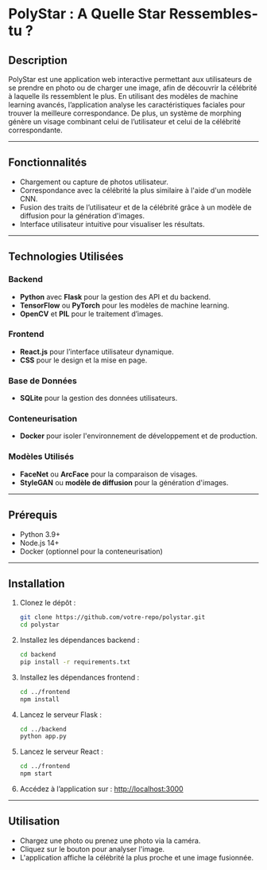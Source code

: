 # PolyStar : A Quelle Star Ressembles-tu ?

## Description
PolyStar est une application web interactive permettant aux utilisateurs de se prendre en photo ou de charger une image, afin de découvrir la célébrité à laquelle ils ressemblent le plus. En utilisant des modèles de machine learning avancés, l’application analyse les caractéristiques faciales pour trouver la meilleure correspondance. De plus, un système de morphing génère un visage combinant celui de l’utilisateur et celui de la célébrité correspondante.

---

## Fonctionnalités
- Chargement ou capture de photos utilisateur.
- Correspondance avec la célébrité la plus similaire à l'aide d'un modèle CNN.
- Fusion des traits de l’utilisateur et de la célébrité grâce à un modèle de diffusion pour la génération d'images.
- Interface utilisateur intuitive pour visualiser les résultats.

---

## Technologies Utilisées
### Backend
- **Python** avec **Flask** pour la gestion des API et du backend.
- **TensorFlow** ou **PyTorch** pour les modèles de machine learning.
- **OpenCV** et **PIL** pour le traitement d’images.

### Frontend
- **React.js** pour l’interface utilisateur dynamique.
- **CSS** pour le design et la mise en page.

### Base de Données
- **SQLite** pour la gestion des données utilisateurs.

### Conteneurisation
- **Docker** pour isoler l'environnement de développement et de production.

### Modèles Utilisés
- **FaceNet** ou **ArcFace** pour la comparaison de visages.
- **StyleGAN** ou **modèle de diffusion** pour la génération d'images.

---

## Prérequis
- Python 3.9+
- Node.js 14+
- Docker (optionnel pour la conteneurisation)

---

## Installation

1. Clonez le dépôt :
   ```bash
   git clone https://github.com/votre-repo/polystar.git
   cd polystar
   ```

2. Installez les dépendances backend :
   ```bash
   cd backend
   pip install -r requirements.txt
   ```

3. Installez les dépendances frontend :
   ```bash
   cd ../frontend
   npm install
   ```

4. Lancez le serveur Flask :
   ```bash
   cd ../backend
   python app.py
   ```

5. Lancez le serveur React :
   ```bash
   cd ../frontend
   npm start
   ```

6. Accédez à l’application sur : [http://localhost:3000](http://localhost:3000)

---

## Utilisation
- Chargez une photo ou prenez une photo via la caméra.
- Cliquez sur le bouton pour analyser l'image.
- L'application affiche la célébrité la plus proche et une image fusionnée.

